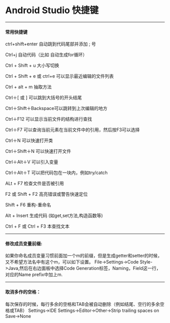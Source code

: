 # Android Studio 快捷键

---

#### 常用快捷键
ctrl+shift+enter 自动跳到代码尾部并添加 ; 号

Ctrl+j 自动代码（比如 自动生成for循环）

Ctrl + Shift + u 大小写切换

Ctrl + Shift + e  或 ctrl+e  可以显示最近编辑的文件列表

Ctrl + alt + m   抽取方法

Ctrl＋[ 或 ]   可以跳到大括号的开头结尾

Ctrl＋Shift＋Backspace可以跳转到上次编辑的地方

Ctrl＋F12  可以显示当前文件的结构进行查找

Ctrl＋F7   可以查询当前元素在当前文件中的引用，然后按F3可以选择

Ctrl＋N 可以快速打开类

Ctrl＋Shift＋N 可以快速打开文件

Ctrl＋Alt＋V 可以引入变量

Ctrl＋Alt＋T 可以把代码包在一块内，例如try/catch

ALt + F7  检查文件是否被引用

F2 或 Shift + F2  高亮错误或警告快速定位

Shift + F6 重构-重命名

Alt + Insert 生成代码 (如get,set方法,构造函数等)

Ctrl + F 或 Ctrl + F3 本查找文本

---

#### 修改成员变量前缀:
如果你命名成员变量习惯前面加一个m的前缀，但是生成getter和setter的时候，又不希望方法名中有这个m，可以如下设置。
File->Settings->Code Style->Java,然后在右边面板中选择Code Generation标签，Naming，Field这一行，对应的Name prefix中加上m.

---

#### 取消多作的空格：
每次保存的时候，每行多余的空格和TAB会被自动删除（例如结尾、空行的多余空格或TAB）
Settings->IDE Settings->Editor->Other->Strip trailing spaces on Save->None